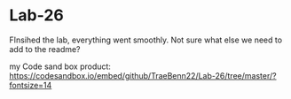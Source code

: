 # Lab-26

FInsihed the lab, everything went smoothly. Not sure what else we need to add to the readme?


my Code sand box product: https://codesandbox.io/embed/github/TraeBenn22/Lab-26/tree/master/?fontsize=14